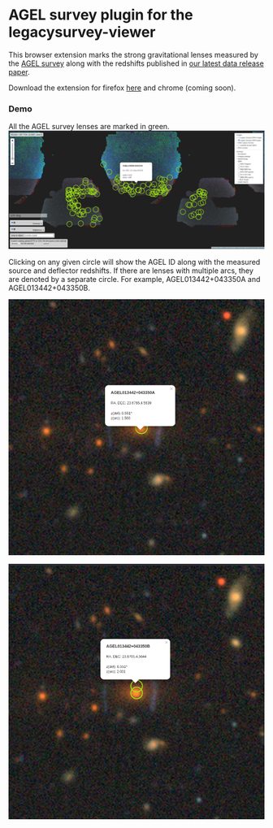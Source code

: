 # AGEL survey plugin for the legacysurvey-viewer

This browser extension marks the strong gravitational lenses measured by the [AGEL survey](https://sites.google.com/view/agelsurvey/home?authuser=0) along with the redshifts published in [our latest data release paper](https://arxiv.org/abs/2503.08041).


Download the extension for firefox [here](https://addons.mozilla.org/en-US/firefox/addon/agel-plugin-for-legacysurvey/) and chrome (coming soon).

### Demo 

All the AGEL survey lenses are marked in green.
![](demo.png)

Clicking on any given circle will show the AGEL ID along with the measured source and deflector redshifts. 
If there are lenses with multiple arcs, they are denoted by a separate circle. For example, AGEL013442+043350A and AGEL013442+043350B.

![](demo2.png)

![](demo1.png)


